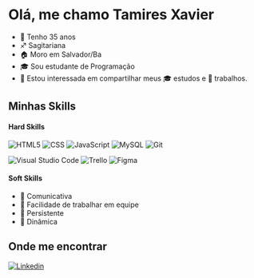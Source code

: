 <h1>Olá, me chamo Tamires Xavier</h1>

- 🎉 Tenho 35 anos
- ♐ Sagitariana
- 🏠 Moro em Salvador/Ba
- 🎓 Sou estudante de Programação
- 🎯 Estou interessada em compartilhar meus 🎓 estudos e 💼 trabalhos.

<h2>Minhas Skills</h2>

<h4>Hard Skills</h4>

![HTML5](https://img.shields.io/badge/-HTML5-333333?style=flat&logo=HTML5)
![CSS](https://img.shields.io/badge/-CSS-333333?style=flat&logo=CSS3&logoColor=1572B6)
![JavaScript](https://img.shields.io/badge/-JavaScript-333333?style=flat&logo=javascript)
![MySQL](https://img.shields.io/badge/-MySQL-333333?style=flat&logo=mysql)
![Git](https://img.shields.io/badge/-Git-333333?style=flat&logo=git)

![Visual Studio Code](https://img.shields.io/badge/-Visual%20Studio%20Code-333333?style=flat&logo=visual-studio-code&logoColor=007ACC)
![Trello](https://img.shields.io/badge/-Trello-333333?style=flat&logo=trello&logoColor=007ACC)
![Figma](https://img.shields.io/badge/-Figma-333333?style=flat&logo=figma&logoColor=007ACC)

<h4>Soft Skills</h4>

- 👩 Comunicativa
- 👥 Facilidade de trabalhar em equipe
- 🎯 Persistente
- 🚀 Dinâmica

<h2>Onde me encontrar</h2>

[![Linkedin](https://img.shields.io/badge/-Linkedin-blue?style=flat-square&logo=Linkedin&logoColor=white&link=www.linkedin.com/in/tamires-verissimo-pachêco-xavier-846b30141)](www.linkedin.com/in/tamires-verissimo-pachêco-xavier-846b30141)

